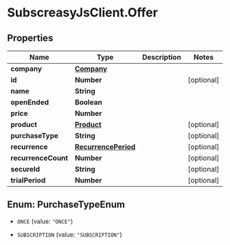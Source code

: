 # SubscreasyJsClient.Offer

## Properties
Name | Type | Description | Notes
------------ | ------------- | ------------- | -------------
**company** | [**Company**](Company.md) |  | 
**id** | **Number** |  | [optional] 
**name** | **String** |  | 
**openEnded** | **Boolean** |  | 
**price** | **Number** |  | 
**product** | [**Product**](Product.md) |  | [optional] 
**purchaseType** | **String** |  | [optional] 
**recurrence** | [**RecurrencePeriod**](RecurrencePeriod.md) |  | [optional] 
**recurrenceCount** | **Number** |  | [optional] 
**secureId** | **String** |  | [optional] 
**trialPeriod** | **Number** |  | [optional] 


<a name="PurchaseTypeEnum"></a>
## Enum: PurchaseTypeEnum


* `ONCE` (value: `"ONCE"`)

* `SUBSCRIPTION` (value: `"SUBSCRIPTION"`)




